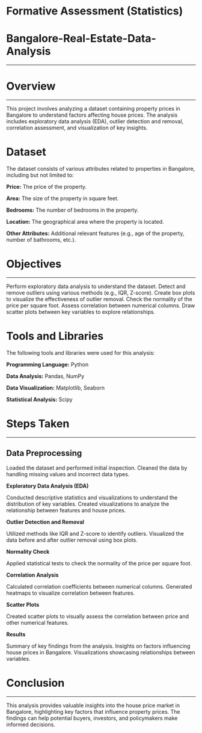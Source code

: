# Formative Assessment (Statistics)

# Bangalore-Real-Estate-Data-Analysis
___
# Overview
___
This project involves analyzing a dataset containing property prices in Bangalore to understand factors affecting house prices. The analysis includes exploratory data analysis (EDA), outlier detection and removal, correlation assessment, and visualization of key insights.

# Dataset
The dataset consists of various attributes related to properties in Bangalore, including but not limited to:

**Price:** The price of the property.

**Area:** The size of the property in square feet.

**Bedrooms:** The number of bedrooms in the property.

**Location:** The geographical area where the property is located.

**Other Attributes:** Additional relevant features (e.g., age of the property, number of bathrooms, etc.).

# Objectives
___
Perform exploratory data analysis to understand the dataset.
Detect and remove outliers using various methods (e.g., IQR, Z-score).
Create box plots to visualize the effectiveness of outlier removal.
Check the normality of the price per square foot.
Assess correlation between numerical columns.
Draw scatter plots between key variables to explore relationships.

# Tools and Libraries
The following tools and libraries were used for this analysis:

**Programming Language:** Python

**Data Analysis:** Pandas, NumPy

**Data Visualization:** Matplotlib, Seaborn

**Statistical Analysis:** Scipy

# Steps Taken
___
## Data Preprocessing

Loaded the dataset and performed initial inspection.
Cleaned the data by handling missing values and incorrect data types.

**Exploratory Data Analysis (EDA)**

Conducted descriptive statistics and visualizations to understand the distribution of key variables.
Created visualizations to analyze the relationship between features and house prices.

**Outlier Detection and Removal**

Utilized methods like IQR and Z-score to identify outliers.
Visualized the data before and after outlier removal using box plots.

**Normality Check**

Applied statistical tests to check the normality of the price per square foot.

**Correlation Analysis**

Calculated correlation coefficients between numerical columns.
Generated heatmaps to visualize correlation between features.

**Scatter Plots**

Created scatter plots to visually assess the correlation between price and other numerical features.

**Results**

Summary of key findings from the analysis.
Insights on factors influencing house prices in Bangalore.
Visualizations showcasing relationships between variables.

# Conclusion
___
This analysis provides valuable insights into the house price market in Bangalore, highlighting key factors that influence property prices. The findings can help potential buyers, investors, and policymakers make informed decisions.
